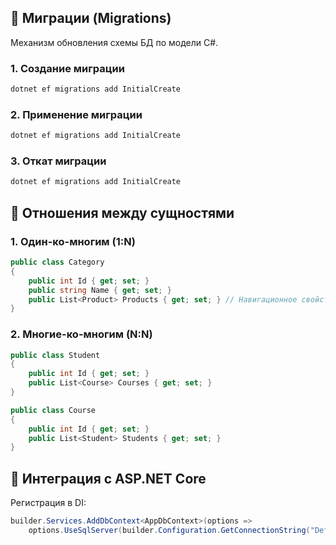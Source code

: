 ## **🔹 Миграции (Migrations)**

Механизм обновления схемы БД по модели C#.

### **1. Создание миграции**

```c#
dotnet ef migrations add InitialCreate
```

### **2. Применение миграции**

```c#
dotnet ef migrations add InitialCreate
```

### **3. Откат миграции**

```c#
dotnet ef migrations add InitialCreate
```

## **🔹 Отношения между сущностями**
### **1. Один-ко-многим (1:N)**
```c#
public class Category
{
    public int Id { get; set; }
    public string Name { get; set; }
    public List<Product> Products { get; set; } // Навигационное свойство
}
```

### **2. Многие-ко-многим (N:N)**

```c#
public class Student
{
    public int Id { get; set; }
    public List<Course> Courses { get; set; }
}

public class Course
{
    public int Id { get; set; }
    public List<Student> Students { get; set; }
}
```

## **🔹 Интеграция с ASP.NET Core**

Регистрация в DI:

```c#
builder.Services.AddDbContext<AppDbContext>(options =>
    options.UseSqlServer(builder.Configuration.GetConnectionString("Default")));
```


